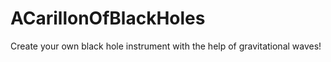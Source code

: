 # ACarillonOfBlackHoles
Create your own black hole instrument with the help of gravitational waves!
